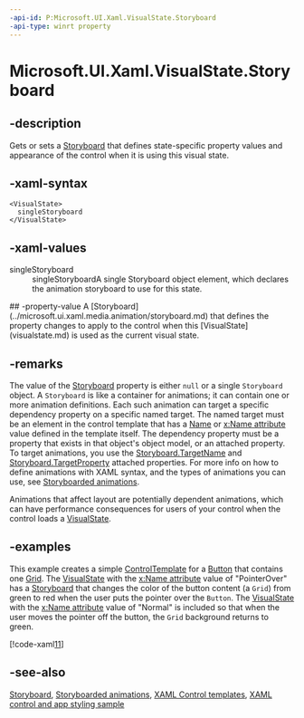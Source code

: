 ```yaml
---
-api-id: P:Microsoft.UI.Xaml.VisualState.Storyboard
-api-type: winrt property
---
```


<!-- Property syntax
public Microsoft.UI.Xaml.Media.Animation.Storyboard Storyboard { get; set; }
-->

# Microsoft.UI.Xaml.VisualState.Storyboard

## -description

Gets or sets a [Storyboard](../microsoft.ui.xaml.media.animation/storyboard.md) that defines state-specific property values and appearance of the control when it is using this visual state.

## -xaml-syntax

```xaml
<VisualState>
  singleStoryboard
</VisualState>
```

## -xaml-values
<dl><dt>singleStoryboard</dt><dd>singleStoryboardA single Storyboard object element, which declares the animation storyboard to use for this state.</dd>
</dl>
## -property-value
A [Storyboard](../microsoft.ui.xaml.media.animation/storyboard.md) that defines the property changes to apply to the control when this [VisualState](visualstate.md) is used as the current visual state.

## -remarks

The value of the [Storyboard](../microsoft.ui.xaml.media.animation/storyboard.md) property is either `null` or a single `Storyboard` object. A `Storyboard` is like a container for animations; it can contain one or more animation definitions. Each such animation can target a specific dependency property on a specific named target. The named target must be an element in the control template that has a [Name](frameworkelement_name.md) or [x:Name attribute](/windows/uwp/xaml-platform/x-name-attribute) value defined in the template itself. The dependency property must be a property that exists in that object's object model, or an attached property. To target animations, you use the [Storyboard.TargetName](/windows/winui/api/microsoft.ui.xaml.media.animation.storyboard#xaml-attached-properties) and [Storyboard.TargetProperty](/windows/winui/api/microsoft.ui.xaml.media.animation.storyboard#xaml-attached-properties) attached properties. For more info on how to define animations with XAML syntax, and the types of animations you can use, see [Storyboarded animations](/windows/apps/design/motion/storyboarded-animations).

Animations that affect layout are potentially dependent animations, which can have performance consequences for users of your control when the control loads a [VisualState](visualstate.md).

## -examples

This example creates a simple [ControlTemplate](../microsoft.ui.xaml.controls/controltemplate.md) for a [Button](../microsoft.ui.xaml.controls/button.md) that contains one [Grid](../microsoft.ui.xaml.controls/grid.md). The [VisualState](visualstate.md) with the [x:Name attribute](/windows/uwp/xaml-platform/x-name-attribute) value of "PointerOver" has a [Storyboard](../microsoft.ui.xaml.media.animation/storyboard.md) that changes the color of the button content (a `Grid`) from green to red when the user puts the pointer over the `Button`. The [VisualState](visualstate.md) with the [x:Name attribute](/windows/uwp/xaml-platform/x-name-attribute) value of "Normal" is included so that when the user moves the pointer off the button, the `Grid` background returns to green.

[!code-xaml[11](../microsoft.ui.xaml.data/code/StylingTemplatingOverview/csharp/ButtonStages.xaml#Snippet11)]

## -see-also

[Storyboard](../microsoft.ui.xaml.media.animation/storyboard.md), [Storyboarded animations](/windows/apps/design/motion/storyboarded-animations), [XAML Control templates](/windows/apps/design/style/xaml-control-templates), [XAML control and app styling sample](https://github.com/microsoftarchive/msdn-code-gallery-microsoft/tree/master/Official%20Windows%20Platform%20Sample/Windows%208.1%20Store%20app%20samples/99866-Windows%208.1%20Store%20app%20samples/XAML%20control%20and%20app%20styling%20sample/C%23)
